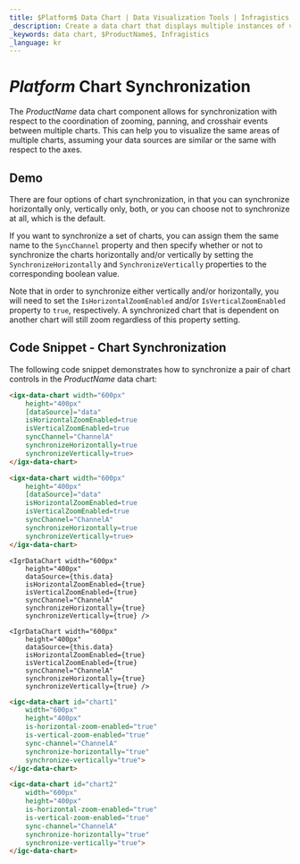 ```yaml
---
title: $Platform$ Data Chart | Data Visualization Tools | Infragistics | Synchronization
_description: Create a data chart that displays multiple instances of visual elements in the same plot area in order to create composite chart views.
_keywords: data chart, $ProductName$, Infragistics
_language: kr
---
```

# $Platform$ Chart Synchronization

The $ProductName$ data chart component allows for synchronization with respect to the coordination of zooming, panning, and crosshair events between multiple charts. This can help you to visualize the same areas of multiple charts, assuming your data sources are similar or the same with respect to the axes.

## Demo


<code-view style="height: 500px"
           data-demos-base-url="{environment:dvDemosBaseUrl}"
           iframe-src="{environment:dvDemosBaseUrl}/charts/data-chart-chart-synchronization"
           github-src="charts/data-chart/chart-synchronization">
</code-view>

<div class="divider--half"></div>

There are four options of chart synchronization, in that you can synchronize horizontally only, vertically only, both, or you can choose not to synchronize at all, which is the default.

If you want to synchronize a set of charts, you can assign them the same name to the `SyncChannel` property and then specify whether or not to synchronize the charts horizontally and/or vertically by setting the `SynchronizeHorizontally` and `SynchronizeVertically` properties to the corresponding boolean value.

Note that in order to synchronize either vertically and/or horizontally, you will need to set the `IsHorizontalZoomEnabled` and/or `IsVerticalZoomEnabled` property to `true`, respectively. A synchronized chart that is dependent on another chart will still zoom regardless of this property setting.

## Code Snippet - Chart Synchronization

The following code snippet demonstrates how to synchronize a pair of chart controls in the $ProductName$ data chart:

```html
<igx-data-chart width="600px"
    height="400px"
    [dataSource]="data"
    isHorizontalZoomEnabled=true
    isVerticalZoomEnabled=true
    syncChannel="ChannelA"
    synchronizeHorizontally=true
    synchronizeVertically=true>
</igx-data-chart>

<igx-data-chart width="600px"
    height="400px"
    [dataSource]="data"
    isHorizontalZoomEnabled=true
    isVerticalZoomEnabled=true
    syncChannel="ChannelA"
    synchronizeHorizontally=true
    synchronizeVertically=true>
</igx-data-chart>
```

```tsx
<IgrDataChart width="600px"
    height="400px"
    dataSource={this.data}
    isHorizontalZoomEnabled={true}
    isVerticalZoomEnabled={true}
    syncChannel="ChannelA"
    synchronizeHorizontally={true}
    synchronizeVertically={true} />

<IgrDataChart width="600px"
    height="400px"
    dataSource={this.data}
    isHorizontalZoomEnabled={true}
    isVerticalZoomEnabled={true}
    syncChannel="ChannelA"
    synchronizeHorizontally={true}
    synchronizeVertically={true} />

```

```html
<igc-data-chart id="chart1"
    width="600px"
    height="400px"
    is-horizontal-zoom-enabled="true"
    is-vertical-zoom-enabled="true"
    sync-channel="ChannelA"
    synchronize-horizontally="true"
    synchronize-vertically="true">
</igc-data-chart>

<igc-data-chart id="chart2"
    width="600px"
    height="400px"
    is-horizontal-zoom-enabled="true"
    is-vertical-zoom-enabled="true"
    sync-channel="ChannelA"
    synchronize-horizontally="true"
    synchronize-vertically="true">
</igc-data-chart>
```
